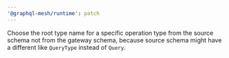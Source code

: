```yaml
---
'@graphql-mesh/runtime': patch
---
```


Choose the root type name for a specific operation type from the source schema not from the gateway schema, because source schema might have a different like `QueryType` instead of `Query`.
